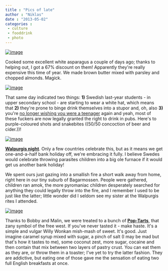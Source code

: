 ```yaml
---
title : "Pics of late"
author : "Niklas"
date : "2013-05-02"
categories : 
 - culture
 - fooddrink
 - photo
---
```


[![image](https://niklasblog.com/wp-content/wpid-20130430_152521_1.jpg "20130430_152521_1.jpg")](https://niklasblog.com/wp-content/wpid-20130430_152521_1.jpg)

Cooked some excellent white asparagus a couple of days ago; thanks to helping out, I got a 67% discount on them! Apparently they're really expensive this time of year. We made brown butter mixed with parsley and chopped almonds. Magick.

[![image](https://niklasblog.com/wp-content/wpid-20130430_135142_1.jpg "20130430_135142_1.jpg")](https://niklasblog.com/wp-content/wpid-20130430_135142_1.jpg)

That same day indicated two things: **1)** Swedish last-year students - in upper secondary school - are starting to wear a white hat, which means that **2)** they're prone to binge drink themselves into a stupor and, oh, also **3)** you're [no longer wishing you were a teenager](http://www.youtube.com/watch?v=zx4oFRz8LOA) again and yeah, most of these fuckers are now legally granted the right to drink in pubs. Here's to purple-coloured shots and snakebites ((50/50 concoction of beer and cider.))!

[![image](https://niklasblog.com/wp-content/wpid-20130430_210214.jpg "20130430_210214.jpg")](https://niklasblog.com/wp-content/wpid-20130430_210214.jpg)

[**Walpurgis night**](http://en.wikipedia.org/wiki/Walpurgis_Night). Only a few countries celebrate this, but as it means we get one-and-a-half bank holiday off, we're embracing it fully. I believe Swedes would celebrate throwing parasites children into a big ole furnace if it would get us another bank holiday!

We spent ours just gazing into a smallish fire a short walk away from home, right here in our tiny suburb of Bagarmossen. People were gathered, children ran amok, the more pyromaniac children desperately searched for anything they could legally throw into the fire, and I remember I used to be just like the latter; little wonder did I seldom see my sister at the Walpurgis rites I attended.

[![image](https://niklasblog.com/wp-content/wpid-20130428_123855_1.jpg "20130428_123855_1.jpg")](https://niklasblog.com/wp-content/wpid-20130428_123855_1.jpg)

Thanks to Bobby and Malin, we were treated to a bunch of [**Pop-Tarts**](http://en.wikipedia.org/wiki/Pop-Tarts), that zany symbol of the free west. If you've never tasted it - make haste. It's a simple and vulgar Willy Wonkan mish-mash of sweet. It's good. Just imagine caramel syrup mixed with sugar, a pinch of salt (I may be mad but that's how it tastes to me), some coconut zest, more sugar, cocaine and then contain that mix between two layers of pastry crust. You can eat them as they are, or throw them in a toaster; I've yet to try the latter fashion. They are addictive, but eating one of those gave me the sensation of eating two full English breakfasts at once.

